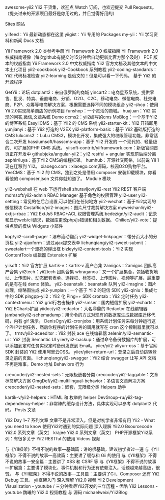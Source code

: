awesome-yii2
Yii2 干货集，欢迎点 Watch 订阅，也欢迎提交 Pull Requests。（提交过来的开源项目最好是你用过的，并且觉得好用的）

Sites 网站

yiifeed：Yii 最新动态都在这里
yiigist：Yii 专用的 Packages
my-yii：Yii 学习资料和新闻
Docs 文档

Yii Framework 2.0 类参考手册
Yii Framework 2.0 权威指南
Yii Framework 2.0 权威指南镜像（每次github有提交时15分钟后自动更新比官方那个及时）
PDF 版本的权威指南
Yii Framework 2.0 中文权威指南
Yii2 官方文档及其他文本的中文本土化项目
yii2-cookbook
yii2-Cookbook 系列教程
yii2-coding-standards：Yii2 代码标准检查
yii2-learning:是俄文的！但是可以看一下代码。
基于 Yii2 的开源程序

GetYii：论坛
dotplant2：来自俄罗斯的商城
yincart2：电商星系系统，提供零售、批发、特卖、垂直电商、分销、O2O、C2C、移动电商、微信电商、社交电商、P2P、众筹等电商解决方案，根据需要选择不同的模块组合
yii2-shop：使用Yii 2.0实现简单商店的示例项目
funshop：一个灵活的商城。
huajuan：Yii2 实现的问答,微信,文章系统 Demo
dcms2：yii2编写的cms
MoBlog：一个基于Yii2的博客系统
EasyiiCMS：基于 Yii2 的 CMS 系统
yii2-starter-kit：Yii2 开箱即用
yunjianyi：基于 Yii2 打造的 V2EX
yii2-platform-basic：基于 Yii2 基础版打造的 CMS
lulucms2 ：LuLu CMS2，模块化开发，集成强大的权限管理功能，非常适合二次开发
hassiumsoft/hasscms-app：基于 Yii2 开发的 一个现代的、轻量级的、可扩展的PHP CMS 系统。
yiisoft-contrib/yiiframework.com：新版官网首页正在开发中
githubjeka/angular-yii2：yii2 restful + angular 实现前后端分离
zephir/luya：基于Yii2 CMS的编程框架。
humhub：开源社交网络，以前说 Yii 1 现在迁移到 Yii2。
xiaoego.com：xiaoego.com源码，校园O2O购物平台。
YeeCMS：基于 Yii2 的 CMS，独到之处是借用 composer 安装卸载模块，你看看他的 composer.json 文件你就知道了。
Module 模块

yii2-webshell 在 web 下运行shell
zhuravljov/yii2-rest Yii2 REST 客户端
mdmsoft/yii2-admin RBAC Manager 基于角色的权限管理
yii2-user
yii2-setting：常见的在后台设置,可以使用在任何地方
yii2-wechat：基于Yii2实现的微信模块
CostaRico/yii2-images：图片尺寸裁剪解决方案
myweishanli/yii2-extjs-rbac：Yii2 ExtJs5 RBAC+ACL 权限管理系统
bedezign/yii2-audit：记录和显示web/cli请求，数据库更改php/js错误和相关数据。
Chiliec/yii2-vote：提供点赞的模块
Widgets 小部件

kop/yii2-scroll-pager：瀑布滚动翻页
yii2-widget-linkpager：带分页大小的分页栏
yii2-ajaxform：通过ajax提交表单
lichunqiang/yii2-sweet-submit：sweetalert一个漂亮的弹出框
bizley/yii2-content-tools：Yii2 实现 ContentTools 编辑器
Extension 扩展

yiisoft：Yii2 官方扩展
kartik-v：kartik-v 高产合集
2amigos：2amigos 团队高产合集
yii2tech：yii2tech 团队合集
wbraganca：又一个扩展集合，包括收货地址、上传图片、动态嵌套表单、选择框、标签框、上传图片、视频等扩展，最重要的是有在线 demo 体验。
yii2-beanstalk：beanstalk 队列
yii2-imagine：图片处理，缩略图生成
yii2-yunpian：一个基于 Yii2 的短信 SDK
yii2-qiniu：集成七牛的 SDK
pingpp-yii2：Yii2 化 Ping++ SDK
crontab：Yii2 定时任务
yii2-contextmenu：Yii2 grid行右击操作
yii2-smser：国内短信扩展
yii2-echarts：Yii2 ECharts扩展
yiidoc/yii2-redactor：大名鼎鼎的 Redactor 在线编辑器
jamband/yii2-schemadump：用命令的方式对现有的数据库生成数据库迁移代码，内有 gif 演示。
DenisOgr/yii2-cronjobs：用系统计划任务来每分钟运行这个PHP计划任务，然后你程序的计划任务的调用就写在 cron 这个控制器里就可以了。
trntv/yii2-aceeditor：Yii2 封装 ace 在线编辑器
zelenin/yii2-semantic-ui：Yii2 封装 Semantic UI
yiier/yii2-backup：通过命令备份数据库的扩展，可以添加到定时任务实现定时备份发送到 Email。
yiier/yii2-aliyun-oss：基于官网 SDK 封装的 Yii2 使用阿里云OSS。
yiier/yiier-return-url：登录之后自动跳转登录之前的页面。
lichunqiang/yii2-swagger：Yii2 结合 swagger 让写 API 文档不再是难事。Demo 地址
Behaviors 行为

creocoder/yii2-nested-sets：无限极嵌套分类
creocoder/yii2-taggable：文章标签解决方案
OmgDef/yii2-multilingual-behavior：多语言文章解决方案
creocoder/yii2-nested-sets：嵌套，无限级分类
Helpers 助手

kartik-v/yii2-helpers：HTML 和 枚举的 helper
DevGroup-ru/yii2-tag-dependency-helper：非常棒的缓存设计方法，具体实现可以参考 dotplant2 代码。
Posts 文章

Yii2 Day 1~7 系列文章 文章不是非常深入，但是对初学者非常有用
Yii2 - What you need to know
使用Yii2时遇到的实际问题
深入理解 Yii2.0
Bsourcecode Yii2.0 系列文章（英文）
krajee Yii2.0 系列文章（英文）
PHP开源框架Yii2系列：有很多关于 Yii2 RESTful 的使用
Videos 视频

与《YII框架》不得不说的故事—基础篇：讲的很基础，建议初学者过一遍
与《YII框架》不得不说的故事—高效篇：主要讲了缓存和 Gii 的使用
与《YII框架》不得不说的故事—安全篇：主要讲了 XSS 和 CSRF 等
与《YII框架》不得不说的故事—扩展篇：主要讲了模块化、事件机制和行为还有依赖注入，话题越来越高级，很赞。
与《YII框架》不得不说的故事—工具篇：主要讲了Gii、Composer 还有 Yii2 Debug 工具。
yii框架入门
深入理解 Yii2.0 视频
Yii2 Development Visualization - youtube / 三分钟看尽Yii2开发的三年历程 - 优酷
Yii2 Lessons - youtube
魏曦的 Yii2.0 视频教程 与 源码 michaelweixi/Yii2Blog
